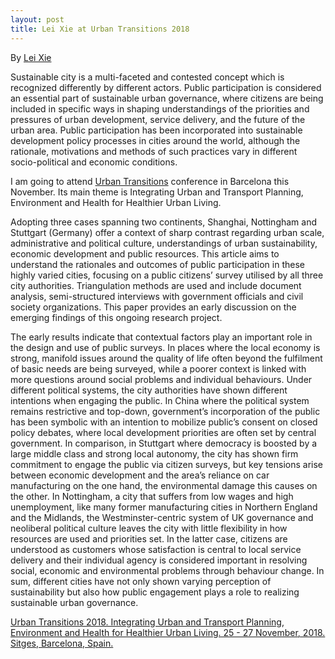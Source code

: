 ```yaml
---
layout: post
title: Lei Xie at Urban Transitions 2018
---
```


By [Lei Xie](https://www.nottingham.ac.uk/sociology/people/lei.xie)

Sustainable city is a multi-faceted and contested concept which is recognized differently by different actors. Public participation is considered an essential part of sustainable urban governance, where citizens are being included in specific ways in shaping understandings of the priorities and pressures of urban development, service delivery, and the future of the urban area. Public participation has been incorporated into sustainable development policy processes in cities around the world, although the rationale, motivations and methods of such practices vary in different socio-political and economic conditions.

I am going to attend [Urban Transitions](https://www.elsevier.com/events/conferences/urban-transitions) conference in Barcelona this November. Its main theme is Integrating Urban and Transport Planning, Environment and Health for Healthier Urban Living.

Adopting three cases spanning two continents, Shanghai, Nottingham and Stuttgart (Germany) offer a context of sharp contrast regarding urban scale, administrative and political culture, understandings of urban sustainability, economic development and public resources. This article aims to understand the rationales and outcomes of public participation in these highly varied cities, focusing on a public citizens’ survey utilised by all three city authorities. Triangulation methods are used and include document analysis, semi-structured interviews with government officials and civil society organizations. This paper provides an early discussion on the emerging findings of this ongoing research project. 

The early results indicate that contextual factors play an important role in the design and use of public surveys. In places where the local economy is strong, manifold issues around the quality of life often beyond the fulfilment of basic needs are being surveyed, while a poorer context is linked with more questions around social problems and individual behaviours. Under different political systems, the city authorities have shown different intentions when engaging the public. In China where the political system remains restrictive and top-down, government’s incorporation of the public has been symbolic with an intention to mobilize public’s consent on closed policy debates, where local development priorities are often set by central government. In comparison, in Stuttgart where democracy is boosted by a large middle class and strong local autonomy, the city has shown firm commitment to engage the public via citizen surveys, but key tensions arise between economic development and the area’s reliance on car manufacturing on the one hand, the environmental damage this causes on the other. In Nottingham, a city that suffers from low wages and high unemployment, like many former manufacturing cities in Northern England and the Midlands, the Westminster-centric system of UK governance and neoliberal political culture leaves the city with little flexibility in how resources are used and priorities set. In the latter case, citizens are understood as customers whose satisfaction is central to local service delivery and their individual agency is considered important in resolving social, economic and environmental problems through behaviour change. In sum, different cities have not only shown varying perception of sustainability but also how public engagement plays a role to realizing sustainable urban governance.

[Urban Transitions 2018. Integrating Urban and Transport Planning, Environment and Health for Healthier Urban Living. 25 - 27 November, 2018. Sitges, Barcelona, Spain.](https://www.elsevier.com/events/conferences/urban-transitions/programme)